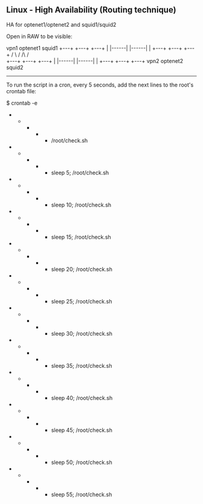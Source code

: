 Linux - High Availability (Routing technique)
---------------------------------------------

HA for optenet1/optenet2 and squid1/squid2

Open in RAW to be visible:

vpn1       optenet1    squid1
+---+      +---+      +---+
|   |------|   |------|   |
+---+      +---+      +---+
      \/          \ /
      /\          / \
+---+      +---+      +---+
|   |------|   |------|   |
+---+      +---+      +---+
vpn2       optenet2    squid2


---------------------------------------------

To run the script in a cron, every 5 seconds, add the next lines to the root's crontab file:

$ crontab -e

* * * * * /root/check.sh
* * * * * sleep 5; /root/check.sh
* * * * * sleep 10; /root/check.sh
* * * * * sleep 15; /root/check.sh
* * * * * sleep 20; /root/check.sh
* * * * * sleep 25; /root/check.sh
* * * * * sleep 30; /root/check.sh
* * * * * sleep 35; /root/check.sh
* * * * * sleep 40; /root/check.sh
* * * * * sleep 45; /root/check.sh
* * * * * sleep 50; /root/check.sh
* * * * * sleep 55; /root/check.sh


